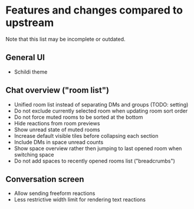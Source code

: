 # Features and changes compared to upstream

Note that this list may be incomplete or outdated.


## General UI

- Schildi theme


## Chat overview ("room list")

- Unified room list instead of separating DMs and groups (TODO: setting)
- Do not exclude currently selected room when updating room sort order
- Do not force muted rooms to be sorted at the bottom
- Hide reactions from room previews
- Show unread state of muted rooms
- Increase default visible tiles before collapsing each section
- Include DMs in space unread counts
- Show space overview rather then jumping to last opened room when switching space
- Do not add spaces to recently opened rooms list ("breadcrumbs")


## Conversation screen

- Allow sending freeform reactions
- Less restrictive width limit for rendering text reactions
